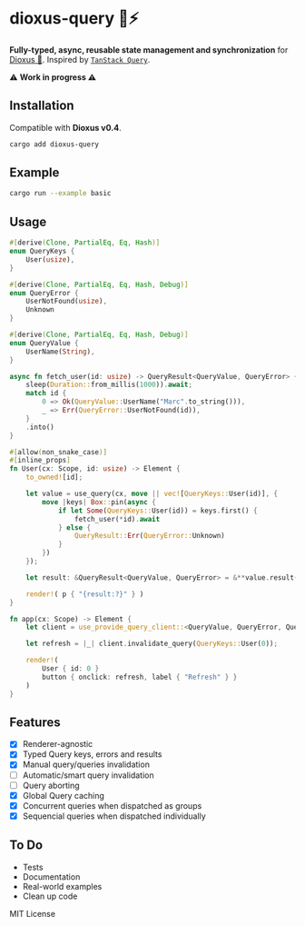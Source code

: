 # dioxus-query 🦀⚡

**Fully-typed, async, reusable state management and synchronization** for [Dioxus 🧬](https://dioxuslabs.com/). Inspired by [`TanStack Query`](https://tanstack.com/query/latest/docs/react/overview).

⚠️ **Work in progress ⚠️**

## Installation

Compatible with **Dioxus v0.4**.

```bash
cargo add dioxus-query
```

## Example

```bash	
cargo run --example basic
```

## Usage

```rust
#[derive(Clone, PartialEq, Eq, Hash)]
enum QueryKeys {
    User(usize),
}

#[derive(Clone, PartialEq, Eq, Hash, Debug)]
enum QueryError {
    UserNotFound(usize),
    Unknown
}

#[derive(Clone, PartialEq, Eq, Hash, Debug)]
enum QueryValue {
    UserName(String),
}

async fn fetch_user(id: usize) -> QueryResult<QueryValue, QueryError> {
    sleep(Duration::from_millis(1000)).await;
    match id {
        0 => Ok(QueryValue::UserName("Marc".to_string())),
        _ => Err(QueryError::UserNotFound(id)),
    }
    .into()
}

#[allow(non_snake_case)]
#[inline_props]
fn User(cx: Scope, id: usize) -> Element {
    to_owned![id];

    let value = use_query(cx, move || vec![QueryKeys::User(id)], {
        move |keys| Box::pin(async {
            if let Some(QueryKeys::User(id)) = keys.first() {
                fetch_user(*id).await
            } else {
                QueryResult::Err(QueryError::Unknown)
            }
        })
    });

    let result: &QueryResult<QueryValue, QueryError> = &**value.result();

    render!( p { "{result:?}" } )
}

fn app(cx: Scope) -> Element {
    let client = use_provide_query_client::<QueryValue, QueryError, QueryKeys>(cx);

    let refresh = |_| client.invalidate_query(QueryKeys::User(0));

    render!(
        User { id: 0 }
        button { onclick: refresh, label { "Refresh" } }
    )
}
```

## Features
- [x] Renderer-agnostic
- [x] Typed Query keys, errors and results
- [x] Manual query/queries invalidation
- [ ] Automatic/smart query invalidation
- [ ] Query aborting
- [x] Global Query caching
- [x] Concurrent queries when dispatched as groups
- [x] Sequencial queries when dispatched individually

## To Do
- Tests
- Documentation
- Real-world examples
- Clean up code

MIT License